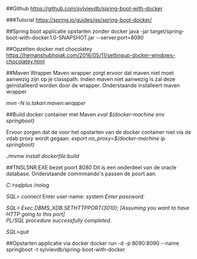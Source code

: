 ##Github
https://github.com/sylvievdb/spring-boot-with-docker

###Tutorial
https://spring.io/guides/gs/spring-boot-docker/

##Spring boot applicatie opstarten zonder docker
java -jar target/spring-boot-with-docker.1.0-SNAPSHOT.jar --server.port=8090

##Opzetten docker met chocolatey
https://hemanshubhojak.com/2016/05/11/settingup-docker-windows-chocolatey.html

##Maven Wrapper
Maven wrapper zorgt ervoor dat maven niet moet aanwezig zijn op je classpath. Indien maven niet aanwezig is zal 
deze geïnstalleerd worden door de wrapper.
Onderstaande installeert maven wrapper

_mvn -N io.takari:maven:wrapper_

##Build docker container met Maven
_eval $(docker-machine env springboot)_

Ervoor zorgen dat de voor het opstarten van de docker container niet via de vdab proxy wordt gegaan: 
_export no_proxy=$(docker-machine ip springboot)_

_./mvnw install dockerfile:build_

##TNSLSNR.EXE bezet poort 8080
Dit is een onderdeel van de oracle database. Onderstaande commmando's passen de poort aan.

_C:\>sqlplus /nolog_

_SQL> connect_
Enter user-name: system
_Enter password: <enter password if will not be visible>_

_SQL> Exec DBMS_XDB.SETHTTPPORT(3010); [Assuming you want to have HTTP going to this port]    
PL/SQL procedure successfully completed._

_SQL>quit_

##Opstarten applicatie via docker
docker run -d -p 8090:8090 --name springboot -t sylvievdb/spring-boot-with-docker